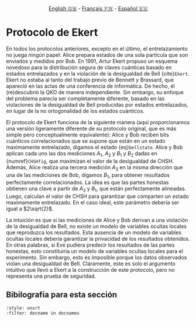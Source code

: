 <p style="text-align: center;">
    <a id="linken" href="../../../../en/content/index.html">English &#x1F1EC;&#x1F1E7;</a> - 
    <a id="linkfr" href="../../../../fr/content/index.html">Français &#x1F1EB;&#x1F1F7;</a> - 
    <a id="linkes" href="../../../../es/content/index.html">Español &#x1F1EA;&#x1F1F8;</a>
</p>
<script>
    currentPage = window.location.href;
    beforeLang = currentPage.slice(0, currentPage.indexOf("content") - 3);
    afterLang = currentPage.slice(currentPage.indexOf("content"));
    document.getElementById("linken").href = beforeLang + "en/" + afterLang;
    document.getElementById("linkfr").href = beforeLang + "fr/" + afterLang;
    document.getElementById("linkes").href = beforeLang + "es/" + afterLang;
</script>


# Protocolo de Ekert

En todos los protocolos anteriores, excepto en el último, el entrelazamiento no juega ningún papel: Alice prepara estados de una sola partícula que son enviados y medidos por Bob. En 1991, Artur Ekert propuso un esquema novedoso para la distribución segura de claves cuánticas basado en estados entrelazados y en la violación de la desigualdad de Bell {cite}`Ekert`. Ekert no estaba al tanto del trabajo previo de Bennett y Brassard, que apareció en las actas de una conferencia de informática. De hecho, él (re)descubrió la QKD de manera independiente. Sin embargo, su enfoque del problema parecía ser completamente diferente, basado en las violaciones de la desigualdad de Bell producidas por estados entrelazados, en lugar de la no ortogonalidad de los estados cuánticos.

El protocolo de Ekert funciona de la siguiente manera (aquí proporcionamos una versión ligeramente diferente de su protocolo original, que es más simple pero conceptualmente equivalente): Alice y Bob reciben bits cuánticos correlacionados que se supone que están en un estado maximamente entrelazado, digamos el estado {eq}`bellstate`. Alice y Bob aplican cada uno las dos mediciones $A_1$, $A_2$ y $B_1$ y $B_2$ dadas en {numref}`CHSHfig`, que maximizan el valor de la desigualdad de CHSH. Además, Alice realiza una tercera medición $A_3$ en la misma dirección que una de las mediciones de Bob, digamos $B_1$, para obtener resultados perfectamente correlacionados. La idea es que las partes honestas obtienen una clave a partir de $A_3$ y $B_1$, que están perfectamente alineadas. Luego, calculan el valor de CHSH para garantizar que comparten un estado maximamente entrelazado. En el caso ideal, este parámetro debería ser igual a $2\sqrt{2}$.

La intuición es que si las mediciones de Alice y Bob derivan a una violación de la desigualdad de Bell, no existe un modelo de variables ocultas locales que reproduzca los resultados. Esta ausencia de un modelo de variables ocultas locales debería garantizar la privacidad de los resultados obtenidos. En otras palabras, si Eve pudiera predecir los resultados de las partes honestas, esto constituiría un modelo de variables ocultas locales para el experimento. Sin embargo, esto es imposible porque los datos observados violan una desigualdad de Bell. Claramente, este es solo el argumento intuitivo que llevó a Ekert a la construcción de este protocolo, pero no representa una prueba de seguridad.

## Bibilografía para esta sección
```{bibliography}
:style: unsrt
:filter: docname in docnames
```

